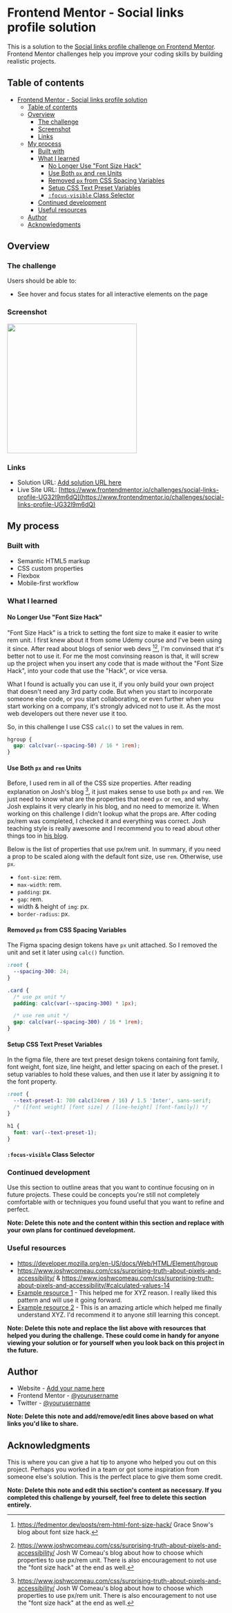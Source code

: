 # Frontend Mentor - Social links profile solution

This is a solution to the [Social links profile challenge on Frontend Mentor](https://www.frontendmentor.io/challenges/social-links-profile-UG32l9m6dQ). Frontend Mentor challenges help you improve your coding skills by building realistic projects.

## Table of contents

- [Frontend Mentor - Social links profile solution](#frontend-mentor---social-links-profile-solution)
  - [Table of contents](#table-of-contents)
  - [Overview](#overview)
    - [The challenge](#the-challenge)
    - [Screenshot](#screenshot)
    - [Links](#links)
  - [My process](#my-process)
    - [Built with](#built-with)
    - [What I learned](#what-i-learned)
      - [No Longer Use "Font Size Hack"](#no-longer-use-font-size-hack)
      - [Use Both `px` and `rem` Units](#use-both-px-and-rem-units)
      - [Removed `px` from CSS Spacing Variables](#removed-px-from-css-spacing-variables)
      - [Setup CSS Text Preset Variables](#setup-css-text-preset-variables)
      - [`:focus-visible` Class Selector](#focus-visible-class-selector)
    - [Continued development](#continued-development)
    - [Useful resources](#useful-resources)
  - [Author](#author)
  - [Acknowledgments](#acknowledgments)

## Overview

### The challenge

Users should be able to:

- See hover and focus states for all interactive elements on the page

### Screenshot

<img src="./_docs/screenshot.jpg" width="300"/>

### Links

- Solution URL: [Add solution URL here](https://your-solution-url.com)
- Live Site URL: [https://www.frontendmentor.io/challenges/social-links-profile-UG32l9m6dQ](https://www.frontendmentor.io/challenges/social-links-profile-UG32l9m6dQ)

## My process

### Built with

- Semantic HTML5 markup
- CSS custom properties
- Flexbox
- Mobile-first workflow

### What I learned

#### No Longer Use "Font Size Hack"

"Font Size Hack" is a trick to setting the font size to make it easier to write rem unit. I first knew about it from some Udemy course and I've been using it since. After read about blogs of senior web devs [^1][^2], I'm convinsed that it's better not to use it. For me the most convinsing reason is that, it will screw up the project when you insert any code that is made without the "Font Size Hack", into your code that use the "Hack", or vice versa.

What I found is actually you can use it, if you only build your own project that doesn't need any 3rd party code. But when you start to incorporate someone else code, or you start collaborating, or even further when you start working on a company, it's strongly adviced not to use it. As the most web developers out there never use it too.

So, in this challenge I use CSS `calc()` to set the values in rem.

```css
hgroup {
  gap: calc(var(--spacing-50) / 16 * 1rem);
}
```

#### Use Both `px` and `rem` Units

Before, I used rem in all of the CSS size properties. After reading explanation on Josh's blog [^2], it just makes sense to use both `px` and `rem`. We just need to know what are the properties that need `px` or `rem`, and why. Josh explains it very clearly in his blog, and no need to memorize it. When working on this challenge I didn't lookup what the props are. After coding px/rem was completed, I checked it and everything was correct. Josh teaching style is really awesome and I recommend you to read about other things too in [his blog](https://www.joshwcomeau.com).

Below is the list of properties that use px/rem unit. In summary, if you need a prop to be scaled along with the default font size, use `rem`. Otherwise, use `px`.

- `font-size`: rem.
- `max-width`: rem.
- `padding`: px.
- `gap`: rem.
- width & height of `img`: px.
- `border-radius`: px.

#### Removed `px` from CSS Spacing Variables

The Figma spacing design tokens have `px` unit attached. So I removed the unit and set it later using `calc()` function.

```css
:root {
  --spacing-300: 24;
}

.card {
  /* use px unit */
  padding: calc(var(--spacing-300) * 1px);

  /* use rem unit */
  gap: calc(var(--spacing-300) / 16 * 1rem);
}
```

#### Setup CSS Text Preset Variables

In the figma file, there are text preset design tokens containing font family, font weight, font size, line height, and letter spacing on each of the preset. I setup variables to hold these values, and then use it later by assigning it to the font property.

```css
:root {
  --text-preset-1: 700 calc(24rem / 16) / 1.5 'Inter', sans-serif;
  /* ([font weight] [font size] / [line-height] [font-family]) */
}

h1 {
  font: var(--text-preset-1);
}
```

#### `:focus-visible` Class Selector

### Continued development

Use this section to outline areas that you want to continue focusing on in future projects. These could be concepts you're still not completely comfortable with or techniques you found useful that you want to refine and perfect.

**Note: Delete this note and the content within this section and replace with your own plans for continued development.**

### Useful resources

- https://developer.mozilla.org/en-US/docs/Web/HTML/Element/hgroup
- https://www.joshwcomeau.com/css/surprising-truth-about-pixels-and-accessibility/ & https://www.joshwcomeau.com/css/surprising-truth-about-pixels-and-accessibility/#calculated-values-14
- [Example resource 1](https://www.example.com) - This helped me for XYZ reason. I really liked this pattern and will use it going forward.
- [Example resource 2](https://www.example.com) - This is an amazing article which helped me finally understand XYZ. I'd recommend it to anyone still learning this concept.

**Note: Delete this note and replace the list above with resources that helped you during the challenge. These could come in handy for anyone viewing your solution or for yourself when you look back on this project in the future.**

## Author

- Website - [Add your name here](https://www.your-site.com)
- Frontend Mentor - [@yourusername](https://www.frontendmentor.io/profile/yourusername)
- Twitter - [@yourusername](https://www.twitter.com/yourusername)

**Note: Delete this note and add/remove/edit lines above based on what links you'd like to share.**

## Acknowledgments

This is where you can give a hat tip to anyone who helped you out on this project. Perhaps you worked in a team or got some inspiration from someone else's solution. This is the perfect place to give them some credit.

**Note: Delete this note and edit this section's content as necessary. If you completed this challenge by yourself, feel free to delete this section entirely.**

[^1]: https://fedmentor.dev/posts/rem-html-font-size-hack/ Grace Snow's blog about font size hack.
[^2]: https://www.joshwcomeau.com/css/surprising-truth-about-pixels-and-accessibility/ Josh W Comeau's blog about how to choose which properties to use px/rem unit. There is also encouragement to not use the "font size hack" at the end as well.
